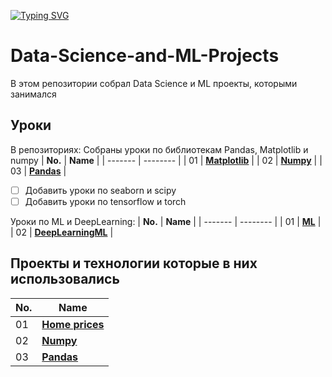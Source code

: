 [![Typing SVG](https://readme-typing-svg.herokuapp.com?color=%2336BCF7&lines=Computer+science+student)](https://git.io/typing-svg)
# Data-Science-and-ML-Projects
В этом репозитории собрал Data Science и ML проекты, которыми занимался
## Уроки
В репозиториях:
Собраны уроки по библиотекам Pandas, Matplotlib и numpy
| **No.** | **Name** | 
| ------- | -------- | 
|	01  | **[Matplotlib](https://github.com/Kopypaster/Data-Science-and-ML-Projects/tree/main/matpltlib)** | 
|	02	| **[Numpy](https://github.com/Kopypaster/Data-Science-and-ML-Projects/tree/main/numpy )** | 
|	03	| **[Pandas](https://github.com/Kopypaster/Data-Science-and-ML-Projects/tree/main/pandas )** | 

- [ ] Добавить уроки по seaborn и scipy
- [ ] Добавить уроки по tensorflow и torch 

Уроки по ML и DeepLearning:
| **No.** | **Name** | 
| ------- | -------- | 
|	01  | **[ML](https://github.com/Kopypaster/Data-Science-and-ML-Projects/tree/main/ML)** | 
|	02	| **[DeepLearningML](https://github.com/Kopypaster/Data-Science-and-ML-Projects/tree/main/DeepLearningML)** | 

## Проекты и технологии которые в них использовались 
| **No.** | **Name** |
| ------- | -------- |
|	01  | **[Home prices](https://github.com/Kopypaster/Data-Science-and-ML-Projects/tree/main/Home%20prices)** | 
|	02	| **[Numpy](https://github.com/Kopypaster/Data-Science-and-ML-Projects/tree/main/numpy )** | 
|	03	| **[Pandas](https://github.com/Kopypaster/Data-Science-and-ML-Projects/tree/main/pandas )** | 
